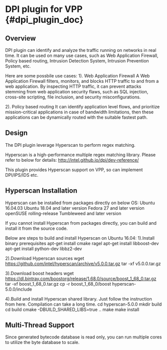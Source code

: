 # DPI plugin for VPP    {#dpi_plugin_doc}

## Overview

DPI plugin can identify and analyze the traffic running on networks in real time.
It can be used on many use cases, such as Web Application Firewall,
Policy based routing, Intrusion Detection System, Intrusion Prevention System, etc.

Here are some possbile use cases:
1). Web Application Firewall
A Web Application Firewall filters, monitors, and blocks HTTP traffic
to and from a web application. By inspecting HTTP traffic, it can
prevent attacks stemming from web application security flaws, such as SQL injection,
cross-site scripting, file inclusion, and security misconfigurations.

2). Policy based routing
It can identify application level flows, and prioritize mission-critical applications
in case of bandwidth limitations, then these applications can be dynamically routed
with the suitable fastest path.

## Design

The DPI plugin leverage Hyperscan to perform regex matching.

Hyperscan is a high-performance multiple regex matching library.
Please refer to below for details:
http://intel.github.io/dpi/dev-reference/

This plugin provides Hyperscan support on VPP, so can implement DPI/IPS/IDS etc.

## Hyperscan Installation

Hyperscan can be installed from packages directly on below OS:
  Ubuntu 16.04.03
  Ubuntu 18.04 and later version
  Fedora 27 and later version
  openSUSE rolling-release Tumbleweed and later version

If you cannot install Hyperscan from packages directly,
you can build and install it from the source code.

Below are steps to build and install Hyperscan on Ubuntu 16.04:
1).Install binary prerequisites
apt-get install cmake ragel
apt-get install libboost-dev
apt-get install python-dev libbz2-dev

2).Download Hyperscan sources
wget https://github.com/intel/hyperscan/archive/v5.0.0.tar.gz
tar -xf v5.0.0.tar.gz

3).Download boost headers
wget https://dl.bintray.com/boostorg/release/1.68.0/source/boost_1_68_0.tar.gz
tar -xf boost_1_68_0.tar.gz
cp -r boost_1_68_0/boost hyperscan-5.0.0/include

4).Build and install Hyperscan shared library.
   Just follow the instruction from here. Compilation can take a long time.
cd hyperscan-5.0.0
mkdir build
cd build
cmake -DBUILD_SHARED_LIBS=true ..
make
make install

## Multi-Thread Support
Since generated bytecode database is read only, you can run multiple cores
to utilize the byte database to scale.





